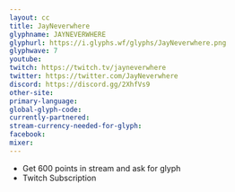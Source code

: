 ```yaml
---
layout: cc
title: JayNeverwhere
glyphname: JAYNEVERWHERE
glyphurl: https://i.glyphs.wf/glyphs/JayNeverwhere.png
glyphwave: 7
youtube: 
twitch: https://twitch.tv/jayneverwhere
twitter: https://twitter.com/JayNeverwhere
discord: https://discord.gg/2XhfVs9
other-site: 
primary-language: 
global-glyph-code: 
currently-partnered: 
stream-currency-needed-for-glyph: 
facebook: 
mixer: 
---
```

* Get 600 points in stream and ask for glyph
* Twitch Subscription
